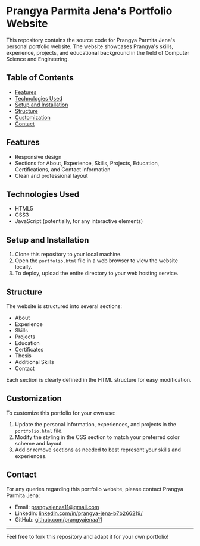 # Prangya Parmita Jena's Portfolio Website

This repository contains the source code for Prangya Parmita Jena's personal portfolio website. The website showcases Prangya's skills, experience, projects, and educational background in the field of Computer Science and Engineering.

## Table of Contents

- [Features](#features)
- [Technologies Used](#technologies-used)
- [Setup and Installation](#setup-and-installation)
- [Structure](#structure)
- [Customization](#customization)
- [Contact](#contact)

## Features

- Responsive design
- Sections for About, Experience, Skills, Projects, Education, Certifications, and Contact information
- Clean and professional layout

## Technologies Used

- HTML5
- CSS3
- JavaScript (potentially, for any interactive elements)

## Setup and Installation

1. Clone this repository to your local machine.
2. Open the `portfolio.html` file in a web browser to view the website locally.
3. To deploy, upload the entire directory to your web hosting service.

## Structure

The website is structured into several sections:

- About
- Experience
- Skills
- Projects
- Education
- Certificates
- Thesis
- Additional Skills
- Contact

Each section is clearly defined in the HTML structure for easy modification.

## Customization

To customize this portfolio for your own use:

1. Update the personal information, experiences, and projects in the `portfolio.html` file.
2. Modify the styling in the CSS section to match your preferred color scheme and layout.
3. Add or remove sections as needed to best represent your skills and experiences.

## Contact

For any queries regarding this portfolio website, please contact Prangya Parmita Jena:

- Email: prangyajenaa11@gmail.com
- LinkedIn: [linkedin.com/in/prangya-jena-b7b266219/](https://www.linkedin.com/in/prangya-jena-b7b266219/)
- GitHub: [github.com/prangyajenaa11](https://github.com/prangyajenaa11)

---

Feel free to fork this repository and adapt it for your own portfolio!
